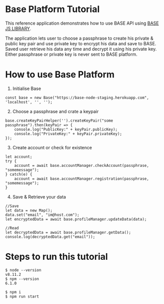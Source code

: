 # Base Platform Tutorial

This reference application demonstrates how to use BASE API using [BASE JS LIBRARY](https://github.com/bitclave/base-client-js). 

The application lets user to choose a passphrase to create his private & public key pair and use private key to encrypt his data and save to BASE. Saved user retrieve his data any time and decrypt it using his private key. Either passphrase or private key is never sent to BASE platform.

# How to use Base Platform
1) Initialise Base
```
const base = new Base("https://base-node-staging.herokuapp.com", 'localhost', '', '');    
```

2) Choose a passphrase and crate a keypair
```
base.createKeyPairHelper('').createKeyPair("some passphrase").then(keyPair => {
    console.log("PublicKey:" + keyPair.publicKey);
    console.log("PrivateKey:" + keyPair.privateKey);     
});
```

3) Create account or check for existence
```
let account;
try {
    account = await base.accountManager.checkAccount(passphrase, "somemessage");
} catch(e) {
    account = await base.accountManager.registration(passphrase, "somemessage");
}
```

4) Save & Retrieve your data
```
//Save
let data = new Map();
data.set("email", "im@host.com");
let encryptedData = await base.profileManager.updateData(data);

//Read
let decryptedData = await base.profileManager.getData();
console.log(decryptedData.get("email"));
```

# Steps to run this tutorial

```
$ node --version
v8.11.2
$ npm --version
6.1.0

$ npm i
$ npm run start
```